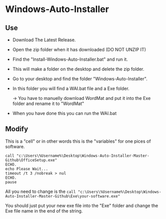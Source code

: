 # Windows-Auto-Installer

## Use

* Download The Latest Release.
* Open the zip folder when it has downloaded (DO NOT UNZIP IT)
* Find the "Install-Windows-Auto-Installer.bat" and run it.
* This will make a folder on the desktop and delete the zip folder.
* Go to your desktop and find the folder "Windows-Auto-Installer".
* In this folder you will find a WAI.bat file and a Exe folder.
    
    -> You have to manuelly download WordMat and put it into the Exe folder and rename it to "WordMat"
* When you have done this you can run the WAI.bat
 

## Modify

This is a "cell" or in other words this is the "variables" for one pices of software.

````
call "c:\Users\%Username%\Desktop\Windows-Auto-Installer-Master-Github\OfficeSetup.exe"
ECHO.
echo Please Wait...
timeout /t 3 /nobreak > nul
ECHO.
pause
````

All you need to change is the `call "c:\Users\%Username%\Desktop\Windows-Auto-Installer-Master-Github\Exe\your-software.exe"`

You should just put your new exe file into the "Exe" folder and change the Exe file name in the end of the string.


